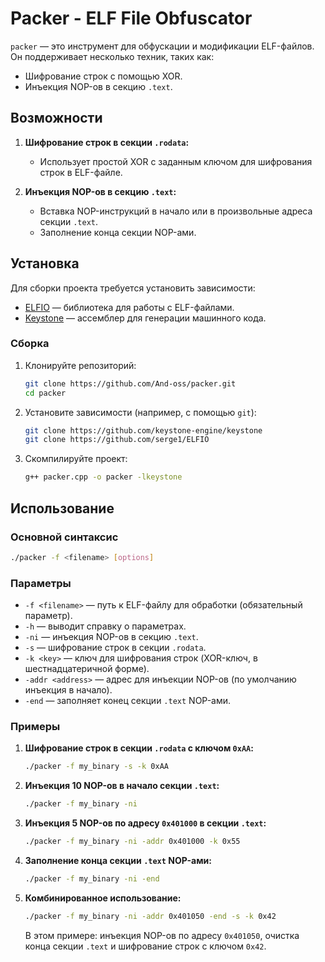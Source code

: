 
# Packer - ELF File Obfuscator

`packer` — это инструмент для обфускации и модификации ELF-файлов. Он поддерживает несколько техник, таких как:

- Шифрование строк с помощью XOR.
- Инъекция NOP-ов в секцию `.text`.

## Возможности

1. **Шифрование строк в секции `.rodata`:**
   - Использует простой XOR с заданным ключом для шифрования строк в ELF-файле.

2. **Инъекция NOP-ов в секцию `.text`:**
   - Вставка NOP-инструкций в начало или в произвольные адреса секции `.text`.
   - Заполнение конца секции NOP-ами.

## Установка

Для сборки проекта требуется установить зависимости:

- [ELFIO](https://github.com/elfio/elfio) — библиотека для работы с ELF-файлами.
- [Keystone](https://www.keystone-engine.org/) — ассемблер для генерации машинного кода.

### Сборка

1. Клонируйте репозиторий:

   ```bash
   git clone https://github.com/And-oss/packer.git
   cd packer
   ```

2. Установите зависимости (например, с помощью `git`):

   ```bash
   git clone https://github.com/keystone-engine/keystone
   git clone https://github.com/serge1/ELFIO
   ```

3. Скомпилируйте проект:

   ```bash
   g++ packer.cpp -o packer -lkeystone 
   ```

## Использование

### Основной синтаксис

```bash
./packer -f <filename> [options]
```

### Параметры

- `-f <filename>` — путь к ELF-файлу для обработки (обязательный параметр).
- `-h` — выводит справку о параметрах.
- `-ni` — инъекция NOP-ов в секцию `.text`.
- `-s` — шифрование строк в секции `.rodata`.
- `-k <key>` — ключ для шифрования строк (XOR-ключ, в шестнадцатеричной форме).
- `-addr <address>` — адрес для инъекции NOP-ов (по умолчанию инъекция в начало).
- `-end` — заполняет конец секции `.text` NOP-ами.

### Примеры

1. **Шифрование строк в секции `.rodata` с ключом `0xAA`:**

   ```bash
   ./packer -f my_binary -s -k 0xAA
   ```

2. **Инъекция 10 NOP-ов в начало секции `.text`:**

   ```bash
   ./packer -f my_binary -ni
   ```

3. **Инъекция 5 NOP-ов по адресу `0x401000` в секции `.text`:**

   ```bash
   ./packer -f my_binary -ni -addr 0x401000 -k 0x55
   ```

4. **Заполнение конца секции `.text` NOP-ами:**

   ```bash
   ./packer -f my_binary -ni -end
   ```

5. **Комбинированное использование:**

   ```bash
   ./packer -f my_binary -ni -addr 0x401050 -end -s -k 0x42
   ```

   В этом примере: инъекция NOP-ов по адресу `0x401050`, очистка конца секции `.text` и шифрование строк с ключом `0x42`.
